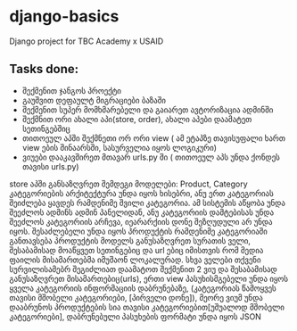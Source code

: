 # django-basics
Django project for TBC Academy x USAID

## Tasks done:
* შექმენით ჯანგოს პროექტი
* გაუშვით დეფაულტ მიგრაციები ბაზაში
* შექმენით სუპერ მომხმარებელი და გაიარეთ ავტორიზაცია ადმინში
* შექმნით ორი ახალი აპი(store, order), ახალი აპები დაამატეთ სეთინგებშიც
* თითოეულ აპში შექმნეთი ორ ორი view ( ამ ეტაპზე თავისუფალი ხართ view ების შინაარსში, სასურველია იყოს ლოგიკური)
* ვიუები დააკავშირეთ მთავარ urls.py ში ( თითოეულ აპს უნდა ქონდეს თავისი urls.py)

store აპში განსაზღვრეთ შემდეგი მოდელები: Product, Category
კატეგორიების არქიტექტურა უნდა იყოს ხისებრი, ანუ ერთ კატეგორიას შეიძლება ყავდეს რამდენიმე შვილი კატეგორია. ამ სისტემის 
აწყობა უნდა შეეძლოს ადმინს ადმინ პანელიდან, ანუ კატეგორიის დამტებისას უნდა შეეძლოს კატეგორიის არჩევა, იეარარქიის დონე 
შეზღუდული არ უნდა იყოს.
შესაძლებელი უნდა იყოს პროდუქტის რამდენიმე კატეგორიაში განთავსება
პროდუქტის მოდელს განუსაზღვრეთ სურათის ველი, შესაბამისად მოაწყვეთ სეთინგებიც და url ებიც იმისთვის რომ მედია ფაილის მისამართებმა იმუშაონ ლოკალურად.
სხვა ველები თქვენი სურვილისამებრ შეგიძლიათ დაამატოთ
შექმენით 2 ვიუ და შესაბამისად განუსაზღვრეთ მისამართებიც(urls), ერთი view პასუხისმგებელი უნდა იყოს ყველა კატეგორიის ინფორმაციის დაბრუნებაზე, (კატეგორიას წამოყვეს თავისი მშობელი კატეგორიები, [პირველი დონე]), 
მეორე ვიუმ უნდა დააბრუნოს პროდუქტების სია თავისი კატეგორიებით[უშუალოდ მშობელი კატეგორიები], დაბრუნებული პასუხების ფორმატი უნდა იყოს JSON